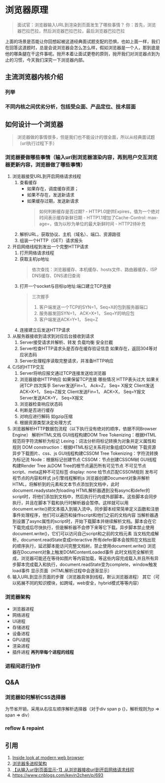 # 浏览器原理
> 面试官：浏览器输入URL到渲染到页面发生了哪些事情？
> 你：首先，浏览器巴拉巴拉，然后浏览器巴拉巴拉，最后浏览器巴拉巴拉

上面的场景是否能让你回想起被这道经典面试题支配的恐惧，也如上面一样，我们在回答这道题时，总是会说浏览器会怎么怎么样，假如浏览器是一个人，那到底是他的哪条腿在干这件事呢。抛开本着让面试更卷的原则，抛开我们对浏览器点到为止的习惯，今天我们深究一下浏览器内部。

## 主流浏览器内核介绍
### 列举
### 不同内核之间优劣分析，包括受众面、产品定位、技术层面

## 如何设计一个浏览器
> 浏览器做的事情很多，但是我们也不能设计的很全面，所以从经典面试题（url执行过程下手）
### 浏览器要做哪些事情（输入url到浏览器渲染内容，再到用户交互浏览器更新内容，浏览器做了哪些事情）
1. 浏览器接受URL到开启网络请求线程
   1. 查看缓存
		- 如果存在，调度缓存资源；
		- 如果不存在，发送新请求
		- 如果缓存过期，发送新请求
			> 如何判断缓存是否过期?
				- HTTP1.0提供Expires，值为一个绝对时间表示缓存新鲜日期
				- HTTP1.1增加了Cache-Control: max-age=，值为以秒为单位的最大新鲜时间
				- HTTP2待补充
	2. 解析URL，获取协议、主机（域名）、端口、资源路径
	3. 组装一个HTTP（GET）请求报头
2. 开启网络线程到发出一个完整HTTP请求
	1. 打开网络请求线程
	2. 获取主机ip地址
		> 依次查找：浏览器缓存、本机缓存、hosts文件、路由器缓存、ISP DNS缓存、DNS递归查询
	3. 打开一个socket与目标ip地址:端口建立TCP连接
		> 三次握手
        > 1. 客户端发送一个TCP的SYN=1，Seq=X的包到服务器端口
        > 2. 服务器发回SYN=1， ACK=X+1， Seq=Y的响应包
        > 3. 客户端发送ACK=Y+1， Seq=Z
	4. 连接建立后发送HTTP请求
3. 从服务器接收到请求到对应后台接收到请求
	1. Server接受请求并解析、转发
		负载均衡
		安全拦截
	2. Server检查HTTP请求头是否存在缓存验证信息
		如果存在，返回304等对应状态码
	3. Server处理程序读取完整请求，并准备HTTP响应
4. C/S的HTTP交互
	1. Server将响应报文通过TCP连接发送给浏览器
	2. 浏览器接收HTTP响应
		如果保留TCP连接
			哪些情况
				HTTP表头过大
		如果关闭TCP
			四次挥手
				Server发送Fin=1， Ack=Z， Seq= X报文
				Client发送ACK=X+1， Seq=Z报文
				Client发送Fin=1， ACK=X， Seq=Y报文
				Server发送ACK=Y， Seq=X报文
	3. 浏览器检查响应状态码
	4. 判断是否进行缓存
	5. 对响应进行解码
		如gzip压缩
	6. 根据资源类型决定处理方式
5. 浏览器解析HTTP数据包流程（以下执行没有绝对的顺序，依据不同Browser Engine）
	解析HTML文档
	GUI线程构建DOM Tree
		Tokenizing：根据HTML规范将字符流解析为标记
		Lexing：词法分析将标记转换为对象并定义属性和规则
		DOM construction：根据HTML标记关系将对象组成DOM树
	下载资源
		异步下载图片、css、js
	GUI线程构建CSSOM Tree
		Tokenizing：字符流转换为标记流
		Node：根据标记创建节点
		CSSOM：节点创建CSSOM树
	GUI线程构建Render Tree
		从DOM Tree的根节点遍历所有可见节点
			不可见节点
				script、meta这种不可见标签
				display: none
		给节点匹配CSSOM规则
		发布可视节点的内容和样式
	js引擎线程解析js
		浏览器创建Document对象并解析HTML，将解析到的元素和文本节点添加到文档中，此时document.readystate为loading
		HTML解析器遇到没有async和defer的script时，将他们添加到文档中，然后执行行内或外部脚本。这些脚本会同步执行，并且在脚本下载和执行时解析器会暂停。这样就可以用document.write()把文本插入到输入流中。同步脚本经常简单定义函数和注册事件处理程序，他们可以遍历和操作script和他们之前的文档内容
		当解析器遇到设置了async属性的script时，开始下载脚本并继续解析文档。脚本会在它下载完成后尽快执行，但是解析器不会停下来等它下载。异步脚本禁止使用document.write()，它们可以访问自己script和之前的文档元素
		当文档完成解析，document.readState变成interactive
		所有defer脚本会按照在文档出现的顺序执行，延迟脚本能访问完整文档树，禁止使用document.write()
		浏览器在Document对象上触发DOMContentLoaded事件
		此时文档完全解析完成，浏览器可能还在等待如图片等内容加载，等这些内容完成载入并且所有异步脚本完成载入和执行，document.readState变为complete，window触发load事件
	显示页面（HTML解析过程中会逐渐显示）
6. 输入URL到显示页面的步骤（浏览器具体到线程，默认浏览器进程）
	其它（可以拓展不同的知识模块，如跨域，web安全，hybrid模式等等内容）
### 浏览器架构
- 浏览器进程
- 网络进程
- UI进程
- 存储进程
- 设备进程
- GPU进程
- 渲染进程
- 插件进程
**再列举每个进程的线程**

### 进程间进行协作

## Q&A
### 浏览器如何解析CSS选择器
为节省开销，采用从右往左顺序解析选择器（对于div span p {}，解析规则为p => span => div）
### reflow & repaint
## 引用
1. [Inside look at modern web browser](https://developer.chrome.com/blog/inside-browser-part1/)
2. [浏览器多进程架构](https://zhuanlan.zhihu.com/p/102128787)
3. [【从输入url到页面显示-1】从浏览器接收url到开启网络请求线程](https://zhuanlan.zhihu.com/p/388472648)
4. https://www.cnblogs.com/kevin2chen/p/693